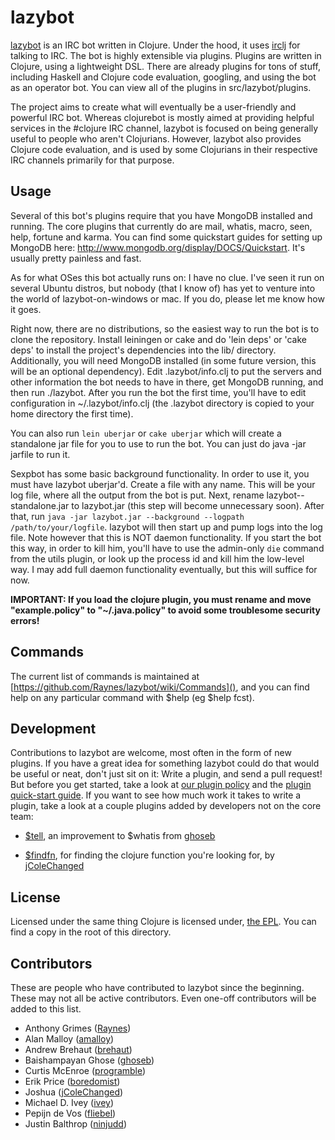 # lazybot

[lazybot](http://github.com/Raynes/lazybot) is an IRC bot written in Clojure. Under the hood, it uses [irclj](http://github.com/Raynes/irclj) for talking to IRC. The bot is highly extensible via plugins. Plugins are written in Clojure, using a lightweight DSL. There are already plugins for tons of stuff, including Haskell and Clojure code evaluation, googling, and using the bot as an operator bot. You can view all of the plugins in src/lazybot/plugins.

The project aims to create what will eventually be a user-friendly and powerful IRC bot. Whereas clojurebot is mostly aimed at providing helpful services in the #clojure IRC channel, lazybot is focused on being generally useful to people who aren't Clojurians. However, lazybot also provides Clojure code evaluation, and is used by some Clojurians in their respective IRC channels primarily for that purpose.

## Usage 

Several of this bot's plugins require that you have MongoDB installed and running. The core plugins that currently do are mail, whatis, macro, seen, help, fortune and karma. You can find some quickstart guides for setting up MongoDB here: http://www.mongodb.org/display/DOCS/Quickstart. It's usually pretty painless and fast.

As for what OSes this bot actually runs on: I have no clue. I've seen it run on several Ubuntu distros, but nobody (that I know of) has yet to venture into the world of lazybot-on-windows or mac. If you do, please let me know how it goes.

Right now, there are no distributions, so the easiest way to run the bot is to clone the repository. Install leiningen or cake and do 'lein deps' or 'cake deps' to install the project's dependencies into the lib/ directory. Additionally, you will need MongoDB installed (in some future version, this will be an optional dependency). Edit .lazybot/info.clj to put the servers and other information the bot needs to have in there, get MongoDB running, and then run ./lazybot. After you run the bot the first time, you'll have to edit configuration in ~/.lazybot/info.clj (the .lazybot directory is copied to your home directory the first time).

You can also run `lein uberjar` or `cake uberjar` which will create a standalone jar file for you to use to run the bot. You can just do java -jar jarfile to run it.

Sexpbot has some basic background functionality. In order to use it, you must have lazybot uberjar'd. Create a file with any name. This will be your log file, where all the output from the bot is put. Next, rename lazybot-<version>-standalone.jar to lazybot.jar (this step will become unnecessary soon). After that, run `java -jar lazybot.jar --background --logpath /path/to/your/logfile`. lazybot will then start up and pump logs into the log file. Note however that this is NOT daemon functionality. If you start the bot this way, in order to kill him, you'll have to use the admin-only `die` command from the utils plugin, or look up the process id and kill him the low-level way. I may add full daemon functionality eventually, but this will suffice for now.

**IMPORTANT: If you load the clojure plugin, you must rename and move "example.policy" to "~/.java.policy" to avoid some troublesome security errors!**


## Commands

The current list of commands is maintained at [https://github.com/Raynes/lazybot/wiki/Commands](), and you can find help on any particular command with $help <command> (eg $help fcst).

## Development

Contributions to lazybot are welcome, most often in the form of new plugins. If you have a great idea for something lazybot could do that would be useful or neat, don't just sit on it: Write a plugin, and send a pull request! But before you get started, take a look at [our plugin policy][before-plugin] and the [plugin quick-start guide][plugin-guide]. If you want to see how much work it takes to write a plugin, take a look at a couple plugins added by developers not on the core team:

* [$tell][], an improvement to $whatis from [ghoseb][]

* [$findfn][], for finding the clojure function you're looking for, by [jColeChanged][]

## License

Licensed under the same thing Clojure is licensed under, [the EPL](http://www.eclipse.org/legal/epl-v10.html). You can find a copy in the root of this directory.


[before-plugin]: https://github.com/Raynes/lazybot/wiki/Read-this-before-writing-your-plugin
[plugin-guide]: https://github.com/Raynes/lazybot/wiki/Plugin-quick-start-guide
[$findfn]: https://github.com/Raynes/lazybot/compare/544566f7ee740731ca69...da4fcae5f3afe6cc9e6c
[$tell]: https://github.com/Raynes/lazybot/commit/b94c36c52271766c07de9f6bfb7c4d2a429ba498
[ghoseb]: https://github.com/ghoseb
[jColeChanged]: https://github.com/jColeChanged

## Contributors

These are people who have contributed to lazybot since the beginning. These may not all be active contributors. Even one-off contributors will be added to this list.

* Anthony Grimes ([Raynes](https://github.com/Raynes))
* Alan Malloy ([amalloy](https://github.com/amalloy))
* Andrew Brehaut ([brehaut](https://github.com/brehaut))
* Baishampayan Ghose ([ghoseb](https://github.com/ghoseb))
* Curtis McEnroe ([programble](https://github.com/programble))
* Erik Price ([boredomist](https://github.com/boredomist))
* Joshua ([jColeChanged](https://github.com/jColeChanged))
* Michael D. Ivey ([ivey](https://github.com/ivey))
* Pepijn de Vos ([fliebel](https://github.com/fliebel))
* Justin Balthrop ([ninjudd](https://github.com/ninjudd))
